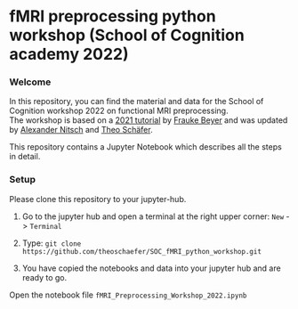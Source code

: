 # fMRI preprocessing python workshop (School of Cognition academy 2022)

### Welcome

In this repository, you can find the material and data for the School of Cognition workshop 2022 on functional MRI preprocessing.  
The workshop is based on a [2021 tutorial](https://gitlab-ce.gwdg.de/frauke.beyer/soc_coding_tutorials) by [Frauke Beyer](https://gitlab-ce.gwdg.de/frauke.beyer) and was updated by [Alexander Nitsch](https://github.com/nitschalex) and [Theo Schäfer](https://github.com/theoschaefer). 

This repository contains a Jupyter Notebook which describes all the steps in detail. 

### Setup
Please clone this repository to your jupyter-hub.

1. Go to the jupyter hub and open a terminal at the right upper corner: `New` -> `Terminal`

2. Type: `git clone https://github.com/theoschaefer/SOC_fMRI_python_workshop.git`

3. You have copied the notebooks and data into your jupyter hub and are ready to go. 

Open the notebook file `fMRI_Preprocessing_Workshop_2022.ipynb` 

